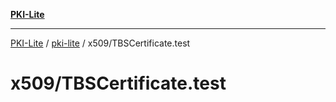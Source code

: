 [**PKI-Lite**](../../../README.md)

---

[PKI-Lite](../../../README.md) / [pki-lite](../../README.md) / x509/TBSCertificate.test

# x509/TBSCertificate.test
